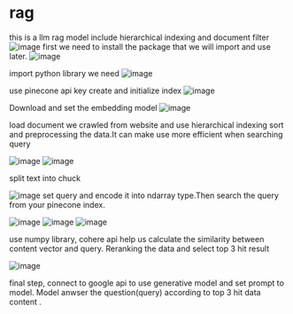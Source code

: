 # rag
this is a llm rag model include hierarchical indexing and document filter 
![image](https://github.com/arcticfox9195/rag/assets/101635872/c2ff329c-391f-48d2-94d6-85b0255047ad)
first we need to install the package that we will import and use later.
![image](https://github.com/arcticfox9195/rag/assets/101635872/ae98ec87-e8c4-46ff-a90d-f75ea51e70c0)

import python library we need 
![image](https://github.com/arcticfox9195/rag/assets/101635872/30e67a3d-5993-42b2-a4b3-193ec551f5cc)

use pinecone api key create and initialize index
![image](https://github.com/arcticfox9195/rag/assets/101635872/1622e833-30ad-482b-b30d-1e96a5030e41)

Download and set the embedding model
![image](https://github.com/arcticfox9195/rag/assets/101635872/895fa530-0a91-45ae-abdc-c2ff65f3a8c1)

load document we crawled from website and use hierarchical indexing sort and preprocessing the data.It can make use more efficient when searching query

![image](https://github.com/arcticfox9195/rag/assets/101635872/0ec50b4e-2eda-43c5-8508-7fbafc71bf39)
![image](https://github.com/arcticfox9195/rag/assets/101635872/61bb3a21-bb21-4b78-8572-56e7d236e372)

split text into chuck

![image](https://github.com/arcticfox9195/rag/assets/101635872/8f3f12fc-2ca2-4583-a4cc-c602f8452e7e)
set query and encode it into ndarray type.Then search the query from your pinecone index.

![image](https://github.com/arcticfox9195/rag/assets/101635872/20121523-0003-4d5d-9407-bc225db0f247)
![image](https://github.com/arcticfox9195/rag/assets/101635872/624c69a5-1738-47b0-b3a8-b2b889635d1e)
![image](https://github.com/arcticfox9195/rag/assets/101635872/a86cd791-f00e-4ed5-8cb1-0f39e29c37a2)

use numpy library, cohere api help us calculate the similarity between content vector and query. Reranking the data and select top 3 hit result

![image](https://github.com/arcticfox9195/rag/assets/101635872/70b9892a-74a7-4d22-9337-ef88a161d21a)

final step, connect to google api to use generative model and set prompt to model. Model anwser the question(query) according to top 3 hit data content .
